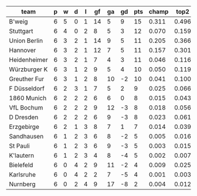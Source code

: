 |     team     | p | w | d | l | gf | ga | gd | pts | champ | top2  | top3  | top4  |  5-7  | bot4  | bot3  | bot2  |
|--------------|---|---|---|---|----|----|----|-----|-------|-------|-------|-------|-------|-------|-------|-------|
| B'weig       | 6 | 5 | 0 | 1 | 14 |  5 |  9 |  15 | 0.311 | 0.496 | 0.622 | 0.721 | 0.161 | 0.008 | 0.004 | 0.002|
| Stuttgart    | 6 | 4 | 0 | 2 |  8 |  5 |  3 |  12 | 0.070 | 0.159 | 0.255 | 0.348 | 0.239 | 0.068 | 0.041 | 0.020|
| Union Berlin | 6 | 3 | 2 | 1 | 14 |  9 |  5 |  11 | 0.205 | 0.366 | 0.497 | 0.596 | 0.207 | 0.016 | 0.009 | 0.004|
| Hannover     | 6 | 3 | 2 | 1 | 12 |  7 |  5 |  11 | 0.157 | 0.301 | 0.422 | 0.526 | 0.227 | 0.025 | 0.014 | 0.006|
| Heidenheimer | 6 | 3 | 2 | 1 |  7 |  4 |  3 |  11 | 0.046 | 0.116 | 0.192 | 0.270 | 0.234 | 0.093 | 0.060 | 0.031|
| Würzburger K | 6 | 3 | 1 | 2 |  9 |  5 |  4 |  10 | 0.050 | 0.119 | 0.202 | 0.285 | 0.234 | 0.092 | 0.059 | 0.033|
| Greuther Fur | 6 | 3 | 1 | 2 |  8 | 10 | -2 |  10 | 0.041 | 0.100 | 0.170 | 0.244 | 0.239 | 0.105 | 0.068 | 0.036|
| F Düsseldorf | 6 | 2 | 3 | 1 |  7 |  5 |  2 |   9 | 0.025 | 0.066 | 0.120 | 0.178 | 0.198 | 0.164 | 0.111 | 0.064|
| 1860 Munich  | 6 | 2 | 2 | 2 |  6 |  6 |  0 |   8 | 0.015 | 0.043 | 0.078 | 0.116 | 0.172 | 0.221 | 0.158 | 0.094|
| VfL Bochum   | 6 | 2 | 2 | 2 |  9 | 12 | -3 |   8 | 0.018 | 0.056 | 0.099 | 0.151 | 0.180 | 0.184 | 0.126 | 0.074|
| D Dresden    | 6 | 2 | 2 | 2 |  6 |  9 | -3 |   8 | 0.023 | 0.061 | 0.108 | 0.163 | 0.198 | 0.171 | 0.115 | 0.069|
| Erzgebirge   | 6 | 2 | 1 | 3 |  8 |  7 |  1 |   7 | 0.014 | 0.039 | 0.077 | 0.124 | 0.173 | 0.226 | 0.158 | 0.097|
| Sandhausen   | 6 | 1 | 2 | 3 |  6 |  8 | -2 |   5 | 0.005 | 0.016 | 0.032 | 0.052 | 0.101 | 0.390 | 0.298 | 0.203|
| St Pauli     | 6 | 1 | 2 | 3 |  6 |  9 | -3 |   5 | 0.003 | 0.015 | 0.032 | 0.054 | 0.103 | 0.380 | 0.290 | 0.192|
| K'lautern    | 6 | 1 | 2 | 3 |  4 |  8 | -4 |   5 | 0.002 | 0.007 | 0.017 | 0.029 | 0.074 | 0.483 | 0.385 | 0.276|
| Bielefeld    | 6 | 0 | 4 | 2 |  9 | 11 | -2 |   4 | 0.009 | 0.025 | 0.048 | 0.081 | 0.129 | 0.312 | 0.233 | 0.148|
| Karlsruhe    | 6 | 0 | 4 | 2 |  2 |  7 | -5 |   4 | 0.001 | 0.003 | 0.007 | 0.016 | 0.037 | 0.640 | 0.543 | 0.417|
| Nurnberg     | 6 | 0 | 2 | 4 |  9 | 17 | -8 |   2 | 0.004 | 0.012 | 0.023 | 0.046 | 0.094 | 0.423 | 0.329 | 0.234|
